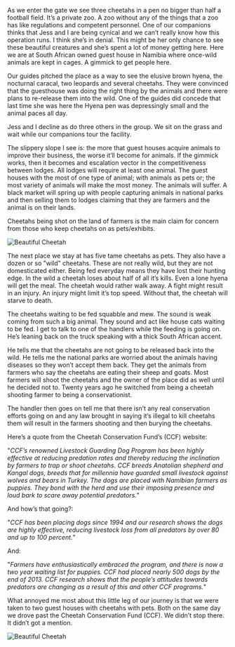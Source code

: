 As we enter the gate we see three cheetahs in a pen no bigger than half a football field. It’s a private zoo. A zoo without any of the things that a zoo has like regulations and competent personnel. One of our companions thinks that Jess and I are being cynical and we can’t really know how this operation runs. I think she’s in denial. This might be her only chance to see these beautiful creatures and she’s spent a lot of money getting here. Here we are at South African owned guest house in Namibia where once-wild animals are kept in cages. A gimmick to get people here.

Our guides pitched the place as a way to see the elusive brown hyena, the nocturnal caracal, two leopards and several cheetahs. They were convinced that the guesthouse was doing the right thing by the animals and there were plans to re-release them into the wild. One of the guides did concede that last time she was here the Hyena pen was depressingly small and the animal paces all day.

Jess and I decline as do three others in the group. We sit on the grass and wait while our companions tour the facility.

The slippery slope I see is: the more that guest houses acquire animals to improve their business, the worse it’ll become for animals. If the gimmick works, then it becomes and escalation vector in the competitiveness between lodges. All lodges will require at least one animal. The guest houses with the most of one type of animal; with animals as pets or; the most variety of animals will make the most money. The animals will suffer. A black market will spring up with people capturing animals in national parks and then selling them to lodges claiming that they are farmers and the animal is on their lands.

Cheetahs being shot on the land of farmers is the main claim for concern from those who keep cheetahs on as pets/exhibits.

![Beautiful Cheetah](https://s3.amazonaws.com/distributedlife.com/travel/images/DSCF1034.jpg)

The next place we stay at has five tame cheetahs as pets. They also have a dozen or so "wild" cheetahs. These are not really wild, but they are not domesticated either. Being fed everyday means they have lost their hunting edge. In the wild a cheetah loses about half of all it’s kills. Even a lone hyena will get the meal. The cheetah would rather walk away. A fight might result in an injury. An injury might limit it’s top speed. Without that, the cheetah will starve to death.

The cheetahs waiting to be fed squabble and mew. The sound is weak coming from such a big animal. They sound and act like house cats waiting to be fed. I get to talk to one of the handlers while the feeding is going on. He’s leaning back on the truck speaking with a thick South African accent.

He tells me that the cheetahs are not going to be released back into the wild. He tells me the national parks are worried about the animals having diseases so they won’t accept them back. They get the animals from farmers who say the cheetahs are eating their sheep and goats. Most farmers will shoot the cheetahs and the owner of the place did as well until he decided not to. Twenty years ago he switched from being a cheetah shooting farmer to being a conservationist.

The handler then goes on tell me that there isn’t any real conservation efforts going on and any law brought in saying it’s illegal to kill cheetahs them will result in the farmers shooting and then burying the cheetahs.

Here’s a quote from the Cheetah Conservation Fund’s (CCF) website:

"*CCF’s renowned Livestock Guarding Dog Program has been highly effective at reducing predation rates and thereby reducing the inclination by farmers to trap or shoot cheetahs. CCF breeds Anatolian shepherd and Kangal dogs, breeds that for millennia have guarded small livestock against wolves and bears in Turkey. The dogs are placed with Namibian farmers as puppies. They bond with the herd and use their imposing presence and loud bark to scare away potential predators.*"

And how’s that going?:

"*CCF has been placing dogs since 1994 and our research shows the dogs are highly effective, reducing livestock loss from all predators by over 80 and up to 100 percent.*"

And:

"*Farmers have enthusiastically embraced the program, and there is now a two year waiting list for puppies. CCF had placed nearly 500 dogs by the end of 2013. CCF research shows that the people’s attitudes towards predators are changing as a result of this and other CCF programs.*"

What annoyed me most about this little leg of our journey is that we were taken to two guest houses with cheetahs with pets. Both on the same day we drove past the Cheetah Conservation Fund (CCF). We didn’t stop there. It didn’t got a mention.

![Beautiful Cheetah](https://s3.amazonaws.com/distributedlife.com/travel/images/DSC_5278.jpg)